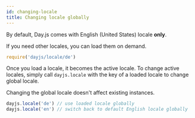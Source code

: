 ```yaml
---
id: changing-locale
title: Changing locale globally
---
```

By default, Day.js comes with English (United States) locale **only**.

If you need other locales, you can load them on demand.

```js
require('dayjs/locale/de')
```

Once you load a locale, it becomes the active locale. To change active locales, simply call `dayjs.locale` with the key of a loaded locale to change global locale.

Changing the global locale doesn't affect existing instances.

```js
dayjs.locale('de') // use loaded locale globally
dayjs.locale('en') // switch back to default English locale globally
```
